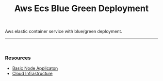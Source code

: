<h1 align="center">Aws Ecs Blue Green Deployment</h1>
</br>

Aws elastic container service with blue/green deployment.

---

</br>

### Resources

-  [Basic Node Applicaton](https://github.com/edo92/Simple-Express-Server)
-  [Cloud Infrastructure](https://github.com/edo92/Aws-Ecs-BlueGreen-Deployment)
